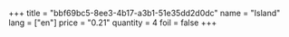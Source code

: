 +++
title = "bbf69bc5-8ee3-4b17-a3b1-51e35dd2d0dc"
name = "Island"
lang = ["en"]
price = "0.21"
quantity = 4
foil = false
+++
